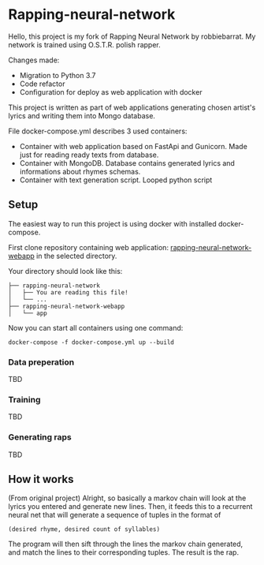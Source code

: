 # Rapping-neural-network
Hello, this project is my fork of Rapping Neural Network by robbiebarrat.
My network is trained using O.S.T.R. polish rapper.

Changes made:

- Migration to Python 3.7
- Code refactor
- Configuration for deploy as web application with docker

This project is written as part of web applications generating chosen artist's lyrics and writing them into Mongo database.

File docker-compose.yml describes 3 used containers:

- Container with web application based on FastApi and Gunicorn. Made just for reading ready texts from database.
- Container with MongoDB. Database contains generated lyrics and informations about rhymes schemas.
- Container with text generation script. Looped python script 

## Setup
The easiest way to run this project is using docker with installed docker-compose. 

First clone repository containing web application: 
[rapping-neural-network-webapp](https://github.com/jezonek/rapping-neural-network-webapp) in the selected directory.

Your directory should look like this:
    
    ├── rapping-neural-network
    │   ├── You are reading this file!
    │   └── ...
    ├── rapping-neural-network-webapp
    │   └── app

Now you can start all containers using one command:
    
    docker-compose -f docker-compose.yml up --build

### Data preperation
TBD
### Training
TBD
### Generating raps
TBD
## How it works

(From original project)
Alright, so basically a markov chain will look at the lyrics you entered and generate new lines. Then, it feeds this to a recurrent neural net that will generate a sequence of tuples in the format of 

    (desired rhyme, desired count of syllables)

The program will then sift through the lines the markov chain generated, and match the lines to their corresponding tuples. The result is the rap.
